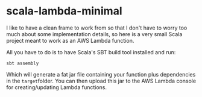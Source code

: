 # scala-lambda-minimal

I like to have a clean frame to work from so that I don't have to worry too much about some implementation details, so here is a very small Scala project meant to work as an AWS Lambda function.

All you have to do is to have Scala's SBT build tool installed and run: 

`sbt assembly`

Which will generate a fat jar file containing your function plus dependencies in the `target`folder. You can then upload this jar to the AWS Lambda console for creating/updating Lambda functions.
